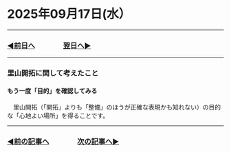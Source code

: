 # 2025年09月17日(水）

---

### [◀️前日へ](https://github.com/yuasys/chatty-journal/blob/main/2025/09/2025-09-16.md)&emsp;&emsp;&emsp;&emsp;[翌日へ▶️](https://github.com/yuasys/chatty-journal/blob/main/2025/09/2025-09-18.md)

---

### 里山開拓に関して考えたこと

#### もう一度「目的」を確認してみる  

　里山開拓（「開拓」よりも「整備」のほうが正確な表現かも知れない）の目的な「心地よい場所」を得ることです。  
 
---

### [◀️前の記事へ](https://github.com/yuasys/chatty-journal/blob/main/2025/09/2025-09-01.md)&emsp;&emsp;&emsp;&emsp;[次の記事へ▶️](https://github.com/yuasys/chatty-journal/blob/main/2025/09/2025-09-17.md)
